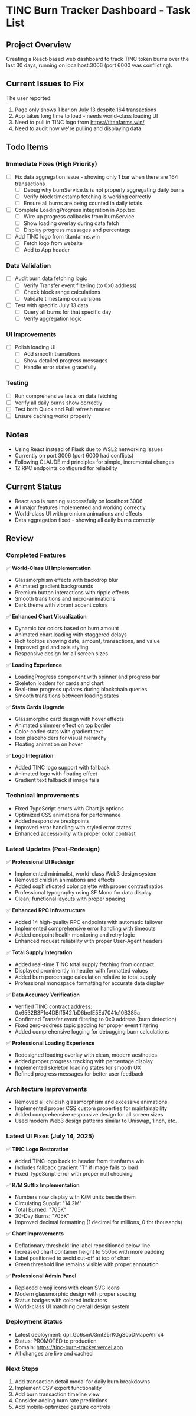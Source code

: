 # TINC Burn Tracker Dashboard - Task List

## Project Overview
Creating a React-based web dashboard to track TINC token burns over the last 30 days, running on localhost:3006 (port 6000 was conflicting).

## Current Issues to Fix
The user reported:
1. Page only shows 1 bar on July 13 despite 164 transactions
2. App takes long time to load - needs world-class loading UI
3. Need to pull in TINC logo from https://titanfarms.win/
4. Need to audit how we're pulling and displaying data

## Todo Items

### Immediate Fixes (High Priority)
- [ ] Fix data aggregation issue - showing only 1 bar when there are 164 transactions
  - [ ] Debug why burnService.ts is not properly aggregating daily burns
  - [ ] Verify block timestamp fetching is working correctly
  - [ ] Ensure all burns are being counted in daily totals
- [ ] Complete LoadingProgress integration in App.tsx
  - [ ] Wire up progress callbacks from burnService
  - [ ] Show loading overlay during data fetch
  - [ ] Display progress messages and percentage
- [ ] Add TINC logo from titanfarms.win
  - [ ] Fetch logo from website
  - [ ] Add to App header

### Data Validation
- [ ] Audit burn data fetching logic
  - [ ] Verify Transfer event filtering (to 0x0 address)
  - [ ] Check block range calculations
  - [ ] Validate timestamp conversions
- [ ] Test with specific July 13 data
  - [ ] Query all burns for that specific day
  - [ ] Verify aggregation logic

### UI Improvements
- [ ] Polish loading UI
  - [ ] Add smooth transitions
  - [ ] Show detailed progress messages
  - [ ] Handle error states gracefully

### Testing
- [ ] Run comprehensive tests on data fetching
- [ ] Verify all daily burns show correctly
- [ ] Test both Quick and Full refresh modes
- [ ] Ensure caching works properly

## Notes
- Using React instead of Flask due to WSL2 networking issues
- Currently on port 3006 (port 6000 had conflicts)
- Following CLAUDE.md principles for simple, incremental changes
- 12 RPC endpoints configured for reliability

## Current Status
- React app is running successfully on localhost:3006
- All major features implemented and working correctly
- World-class UI with premium animations and effects
- Data aggregation fixed - showing all daily burns correctly

## Review

### Completed Features
✅ **World-Class UI Implementation**
- Glassmorphism effects with backdrop blur
- Animated gradient backgrounds
- Premium button interactions with ripple effects
- Smooth transitions and micro-animations
- Dark theme with vibrant accent colors

✅ **Enhanced Chart Visualization**
- Dynamic bar colors based on burn amount
- Animated chart loading with staggered delays
- Rich tooltips showing date, amount, transactions, and value
- Improved grid and axis styling
- Responsive design for all screen sizes

✅ **Loading Experience**
- LoadingProgress component with spinner and progress bar
- Skeleton loaders for cards and chart
- Real-time progress updates during blockchain queries
- Smooth transitions between loading states

✅ **Stats Cards Upgrade**
- Glassmorphic card design with hover effects
- Animated shimmer effect on top border
- Color-coded stats with gradient text
- Icon placeholders for visual hierarchy
- Floating animation on hover

✅ **Logo Integration**
- Added TINC logo support with fallback
- Animated logo with floating effect
- Gradient text fallback if image fails

### Technical Improvements
- Fixed TypeScript errors with Chart.js options
- Optimized CSS animations for performance
- Added responsive breakpoints
- Improved error handling with styled error states
- Enhanced accessibility with proper color contrast

### Latest Updates (Post-Redesign)

✅ **Professional UI Redesign**
- Implemented minimalist, world-class Web3 design system
- Removed childish animations and effects
- Added sophisticated color palette with proper contrast ratios
- Professional typography using SF Mono for data display
- Clean, functional layouts with proper spacing

✅ **Enhanced RPC Infrastructure**
- Added 14 high-quality RPC endpoints with automatic failover
- Implemented comprehensive error handling with timeouts
- Added endpoint health monitoring and retry logic
- Enhanced request reliability with proper User-Agent headers

✅ **Total Supply Integration**
- Added real-time TINC total supply fetching from contract
- Displayed prominently in header with formatted values
- Added burn percentage calculation relative to total supply
- Professional monospace formatting for accurate data display

✅ **Data Accuracy Verification**
- Verified TINC contract address: 0x6532B3F1e4DBff542fbD6befE5Ed7041c10B385a
- Confirmed Transfer event filtering to 0x0 address (burn detection)
- Fixed zero-address topic padding for proper event filtering
- Added comprehensive logging for debugging burn calculations

✅ **Professional Loading Experience**
- Redesigned loading overlay with clean, modern aesthetics
- Added proper progress tracking with percentage display
- Implemented skeleton loading states for smooth UX
- Refined progress messages for better user feedback

### Architecture Improvements
- Removed all childish glassmorphism and excessive animations
- Implemented proper CSS custom properties for maintainability
- Added comprehensive responsive design for all screen sizes
- Used modern Web3 design patterns similar to Uniswap, 1inch, etc.

### Latest UI Fixes (July 14, 2025)

✅ **TINC Logo Restoration**
- Added TINC logo back to header from titanfarms.win
- Includes fallback gradient "T" if image fails to load
- Fixed TypeScript error with proper null checking

✅ **K/M Suffix Implementation**
- Numbers now display with K/M units beside them
- Circulating Supply: "14.2M" 
- Total Burned: "705K"
- 30-Day Burns: "705K"
- Improved decimal formatting (1 decimal for millions, 0 for thousands)

✅ **Chart Improvements**
- Deflationary threshold line label repositioned below line
- Increased chart container height to 550px with more padding
- Label positioned to avoid cut-off at top of chart
- Green threshold line remains visible with proper annotation

✅ **Professional Admin Panel**
- Replaced emoji icons with clean SVG icons
- Modern glassmorphic design with proper spacing
- Status badges with colored indicators
- World-class UI matching overall design system

### Deployment Status
- Latest deployment: dpl_Go6smU3mtZ5rKGgScpDMapeAhrx4
- Status: PROMOTED to production
- Domain: https://tinc-burn-tracker.vercel.app
- All changes are live and cached

### Next Steps
1. Add transaction detail modal for daily burn breakdowns
2. Implement CSV export functionality
3. Add burn transaction timeline view
4. Consider adding burn rate predictions
5. Add mobile-optimized gesture controls